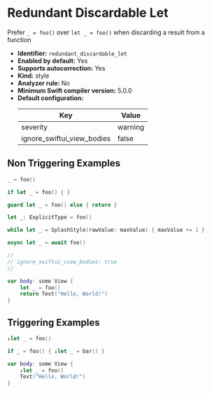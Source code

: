 # Redundant Discardable Let

Prefer `_ = foo()` over `let _ = foo()` when discarding a result from a function

* **Identifier:** `redundant_discardable_let`
* **Enabled by default:** Yes
* **Supports autocorrection:** Yes
* **Kind:** style
* **Analyzer rule:** No
* **Minimum Swift compiler version:** 5.0.0
* **Default configuration:**
  <table>
  <thead>
  <tr><th>Key</th><th>Value</th></tr>
  </thead>
  <tbody>
  <tr>
  <td>
  severity
  </td>
  <td>
  warning
  </td>
  </tr>
  <tr>
  <td>
  ignore_swiftui_view_bodies
  </td>
  <td>
  false
  </td>
  </tr>
  </tbody>
  </table>

## Non Triggering Examples

```swift
_ = foo()
```

```swift
if let _ = foo() { }
```

```swift
guard let _ = foo() else { return }
```

```swift
let _: ExplicitType = foo()
```

```swift
while let _ = SplashStyle(rawValue: maxValue) { maxValue += 1 }
```

```swift
async let _ = await foo()
```

```swift
//
// ignore_swiftui_view_bodies: true
//

var body: some View {
    let _ = foo()
    return Text("Hello, World!")
}

```

## Triggering Examples

```swift
↓let _ = foo()
```

```swift
if _ = foo() { ↓let _ = bar() }
```

```swift
var body: some View {
    ↓let _ = foo()
    Text("Hello, World!")
}
```